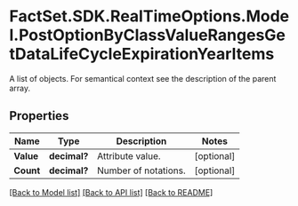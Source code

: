 # FactSet.SDK.RealTimeOptions.Model.PostOptionByClassValueRangesGetDataLifeCycleExpirationYearItems
A list of objects. For semantical context see the description of the parent array.

## Properties

Name | Type | Description | Notes
------------ | ------------- | ------------- | -------------
**Value** | **decimal?** | Attribute value. | [optional] 
**Count** | **decimal?** | Number of notations. | [optional] 

[[Back to Model list]](../README.md#documentation-for-models) [[Back to API list]](../README.md#documentation-for-api-endpoints) [[Back to README]](../README.md)

